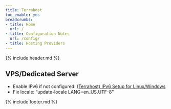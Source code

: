 ```yaml
---
title: Terrahost
toc_enable: yes
breadcrumbs:
- title: Home
  url: /
- title: Configuration Notes
  url: /config/
- title: Hosting Providers
---
```

{% include header.md %}

## VPS/Dedicated Server

- Enable IPv6 if not configured: [\(Terrahost\) IPv6 Setup for Linux/Windows](http://docs.terrahost.no/nettverk/ipv6-setup)
- Fix locale: “update-locale LANG=en\_US.UTF-8”

{% include footer.md %}
